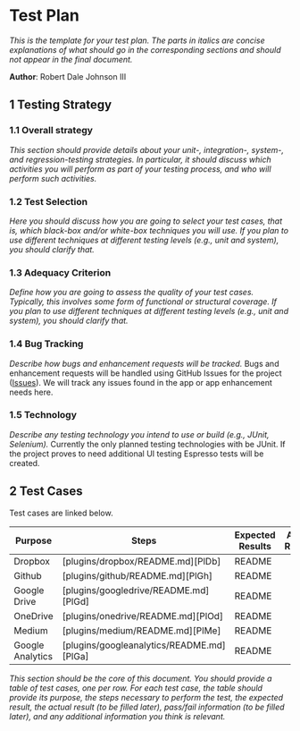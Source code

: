 # Test Plan

*This is the template for your test plan. The parts in italics are concise explanations of what should go in the corresponding sections and should not appear in the final document.*

**Author**: Robert Dale Johnson III

## 1 Testing Strategy

### 1.1 Overall strategy

*This section should provide details about your unit-, integration-, system-, and regression-testing strategies. In particular, it should discuss which activities you will perform as part of your testing process, and who will perform such activities.*

### 1.2 Test Selection

*Here you should discuss how you are going to select your test cases, that is, which black-box and/or white-box techniques you will use. If you plan to use different techniques at different testing levels (e.g., unit and system), you should clarify that.*

### 1.3 Adequacy Criterion

*Define how you are going to assess the quality of your test cases. Typically, this involves some form of functional or structural coverage. If you plan to use different techniques at different testing levels (e.g., unit and system), you should clarify that.*

### 1.4 Bug Tracking

*Describe how bugs and enhancement requests will be tracked.*
Bugs and enhancement requests will be handled using GitHub Issues for the project ([Issues][076fe412]). We will track any issues found in the app or app enhancement needs here.

### 1.5 Technology

*Describe any testing technology you intend to use or build (e.g., JUnit, Selenium).*
Currently the only planned testing technologies with be JUnit. If the project proves to need additional UI testing Espresso tests will be created.

## 2 Test Cases

Test cases are linked below.

| Purpose | Steps | Expected Results | Actual Results | Pass/Fail |
| ------ | ------ | ------ | ------ | ------ |
| Dropbox | [plugins/dropbox/README.md][PlDb] | README |
| Github | [plugins/github/README.md][PlGh] | README |
| Google Drive | [plugins/googledrive/README.md][PlGd] | README |
| OneDrive | [plugins/onedrive/README.md][PlOd] | README |
| Medium | [plugins/medium/README.md][PlMe] | README |
| Google Analytics | [plugins/googleanalytics/README.md][PlGa] | README |



*This section should be the core of this document. You should provide a table of test cases, one per row. For each test case, the table should provide its purpose, the steps necessary to perform the test, the expected result, the actual result (to be filled later), pass/fail information (to be filled later), and any additional information you think is relevant.*




[076fe412]: https://github.gatech.edu/gt-omscs-se-2018spring/6300Spring18Team11/issues "GitHub Issues"
